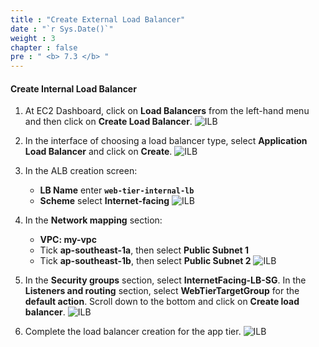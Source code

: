 ```yaml
---
title : "Create External Load Balancer"
date : "`r Sys.Date()`"
weight : 3
chapter : false
pre : " <b> 7.3 </b> "
---
```


#### Create Internal Load Balancer

1. At EC2 Dashboard, click on **Load Balancers** from the left-hand menu and then click on **Create Load Balancer**.
![ILB](../../../images/5-3/01.png?width=50pc)

2. In the interface of choosing a load balancer type, select **Application Load Balancer** and click on **Create**.
![ILB](../../../images/5-3/02.png?width=50pc)

3. In the ALB creation screen:
    - **LB Name** enter **`web-tier-internal-lb`**
    - **Scheme** select **Internet-facing**
![ILB](../../../images/7-3/03.png?width=50pc)

4. In the **Network mapping** section:
    - **VPC: my-vpc**
    - Tick **ap-southeast-1a**, then select **Public Subnet 1**
    - Tick **ap-southeast-1b**, then select **Public Subnet 2**
![ILB](../../../images/7-3/04.png?width=50pc)

5. In the **Security groups** section, select **InternetFacing-LB-SG**. In the **Listeners and routing** section, select **WebTierTargetGroup** for the **default action**. Scroll down to the bottom and click on **Create load balancer**.
![ILB](../../../images/7-3/05.png?width=50pc)

6. Complete the load balancer creation for the app tier.
![ILB](../../../images/7-3/06.png?width=50pc)

